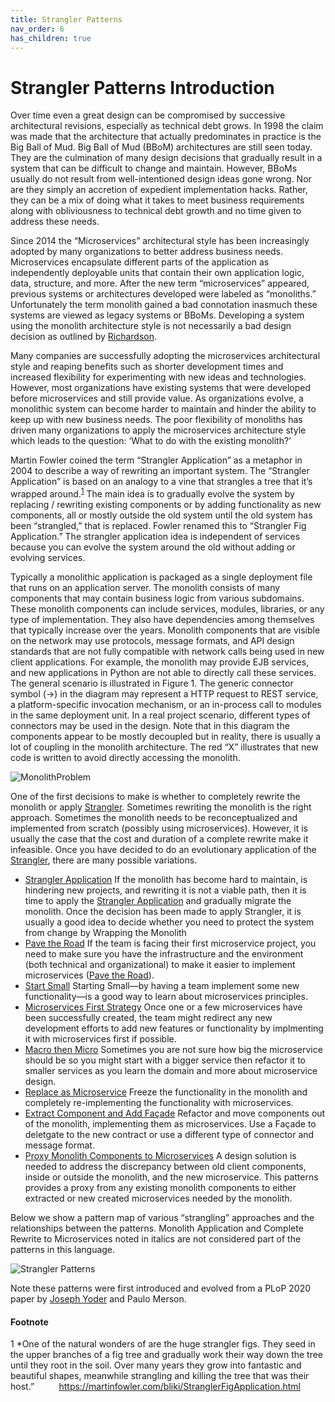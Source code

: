 ```yaml
---
title: Strangler Patterns
nav_order: 6
has_children: true
---
```

# Strangler Patterns Introduction

Over time even a great design can be compromised by successive architectural revisions, especially as technical debt grows. In 1998 the claim was made that the architecture that actually predominates in practice is the Big Ball of Mud. Big Ball of Mud (BBoM) architectures are still seen today. They are the culmination of many design decisions that gradually result in a system that can be difficult to change and maintain. However, BBoMs usually do not result from well-intentioned design ideas gone wrong. Nor are they simply an accretion of expedient implementation hacks. Rather, they can be a mix of doing what it takes to meet business requirements along with obliviousness to technical debt growth and no time given to address these needs.

Since 2014 the “Microservices” architectural style has been increasingly adopted by many organizations to better address business needs. Microservices encapsulate different parts of the application as independently deployable units that contain their own application logic, data, structure, and more. After the new term “microservices” appeared, previous systems or architectures developed were labeled as “monoliths.” Unfortunately the term monolith gained a bad connotation inasmuch these systems are viewed as legacy systems or BBoMs. Developing a system using the monolith architecture style is not necessarily a bad design decision as outlined by [Richardson](https://microservices.io/book).

Many companies are successfully adopting the microservices architectural style and reaping benefits such as shorter development times and increased flexibility for experimenting with new ideas and technologies. However, most organizations have existing systems that were developed before microservices and still provide value. As organizations evolve, a monolithic system can become harder to maintain and hinder the ability to keep up with new business needs. The poor flexibility of monoliths has driven many organizations to apply the microservices architecture style which leads to the question: ‘What to do with the existing monolith?’

Martin Fowler coined the term “Strangler Application” as a metaphor in 2004 to describe a way of rewriting an important system. The “Strangler Application” is based on an analogy to a vine that strangles a tree that it’s wrapped around.<sup>[1](#footnote)</sup> The main idea is to gradually evolve the system by replacing / rewriting existing components or by adding functionality as new components, all or mostly outside the old system until the old system has been “strangled,” that is replaced. Fowler renamed this to “Strangler Fig Application.” The strangler application idea is independent of services because you can evolve the system around the old without adding or evolving services.

Typically a monolithic application is packaged as a single deployment file that runs on an application server. The monolith consists of many components that may contain business logic from various subdomains. These monolith components can include services, modules, libraries, or any type of implementation. They also have dependencies among themselves that typically increase over the years. Monolith components that are visible on the network may use protocols, message formats, and API design standards that are not fully compatible with network calls being used in new client applications. For example, the monolith may provide EJB services, and new applications in Python are not able to directly call these services. The general scenario is illustrated in Figure 1. The generic connector symbol (→) in the diagram may represent a HTTP request to REST service, a platform-specific invocation mechanism, or an in-process call to modules in the same deployment unit. In a real project scenario, different types of connectors may be used in the design. Note that in this diagram the components appear to be mostly decoupled but in reality, there is usually a lot of coupling in the monolith architecture. The red “X” illustrates that new code is written to avoid directly accessing the monolith.

![MonolithProblem](../assets/MonolithProblem.png)

One of the first decisions to make is whether to completely rewrite the monolith or apply [Strangler](Strangler-Application.md). Sometimes rewriting the monolith is the right approach. Sometimes the monolith needs to be reconceptualized and implemented from scratch (possibly using microservices). However, it is usually the case that the cost and duration of a complete rewrite make it infeasible.  Once you have decided to do an evolutionary application of the [Strangler](Strangler-Application.md), there are many possible variations. 

* [Strangler Application](Strangler-Application.md) If the monolith has become hard to maintain, is hindering new projects, and rewriting it is not a viable path, then it is time to apply the [Strangler Application](Strangler-Application.md) and gradually migrate the monolith. Once the decision has been made to apply Strangler, it is usually a good idea to decide whether you need to protect the system from change by Wrapping the Monolith
* [Pave the Road](Pave-the-Road.md) If the team is facing their first microservice project, you need to make sure you have the infrastructure and the environment (both technical and organizational) to make it easier to implement microservices ([Pave the Road](Pave-the-Road.md)).
* [Start Small](Start-Small.md) Starting Small—by having a team implement some new functionality—is a good way to learn about microservices principles.
* [Microservices First Strategy](Microservices-First-Strategy.md) Once one or a few microservices have been successfully created, the team might redirect any new development efforts to add new features or functionality by implmenting it with microservices first if possible. 
* [Macro then Micro](Macro-then-Micro.md) Sometimes you are not sure how big the microservice should be so you might start with a bigger service then refactor it to smaller services as you learn the domain and more about microservice design.
* [Replace as Microservice](Replace-as-Microservice.md) Freeze the functionality in the monolith and completely re-implementing the functionality with microservices.
* [Extract Component and Add Façade](Extract-Component-and-Add-Façade.md) Refactor and move components out of the monolith, implementing them as microservices. Use a Façade to deletgate to the new contract or use a different type of connector and message format. 
* [Proxy Monolith Components to Microservices](Proxy-Monolith-Components-to-Microservices.md) A design solution is needed to address the discrepancy between old client components, inside or outside the monolith, and the new microservice. This patterns provides a proxy from any existing monolith components to either extracted or new created microservices needed by the monolith.

Below we show a pattern map of various “strangling” approaches and the relationships between the patterns. Monolith Application and Complete Rewrite to Microservices noted in italics are not considered part of the patterns in this language.

![Strangler Patterns](../assets/StranglerPatterns.png)

Note these patterns were first introduced and evolved from a PLoP 2020 paper by [Joseph Yoder](../Joseph-Yoder-bio.md) and Paulo Merson.

#### Footnote 
1 *One of the natural wonders of <the rain forests of the Queensland coast of Australia> are the huge strangler figs. They seed in the upper branches of a fig tree and gradually work their way down the tree until they root in the soil. Over many years they grow into fantastic and beautiful shapes, meanwhile strangling and killing the tree that was their host.”&nbsp;&nbsp;&nbsp;&nbsp;&nbsp;&nbsp;&nbsp;&nbsp;&nbsp;&nbsp;https://martinfowler.com/bliki/StranglerFigApplication.html 
